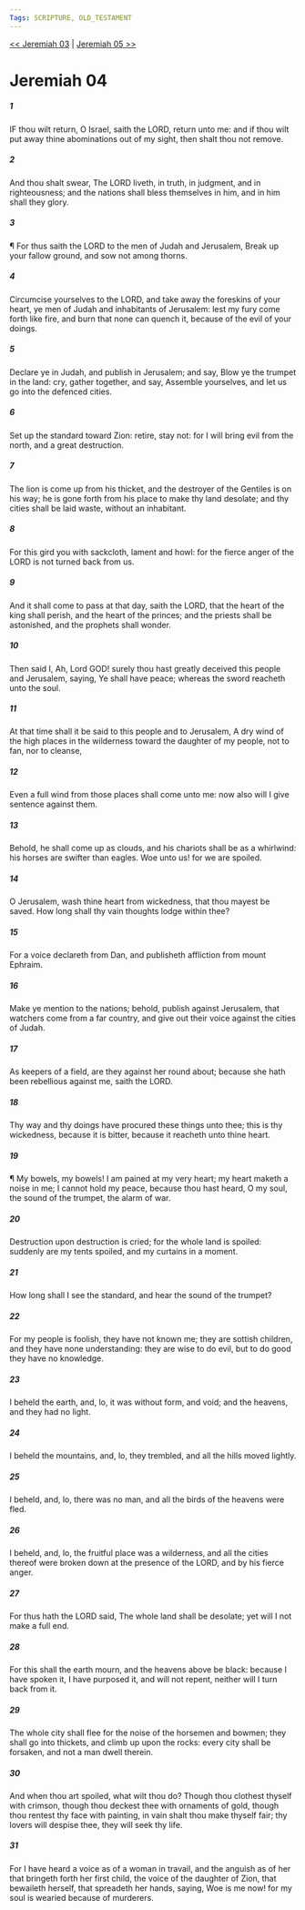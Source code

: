 ```yaml
---
Tags: SCRIPTURE, OLD_TESTAMENT
---
```


[<< Jeremiah 03](OLD_TESTAMENT/24_Jeremiah/Jeremiah_03.md) | [Jeremiah 05 >>](OLD_TESTAMENT/24_Jeremiah/Jeremiah_05.md)

# Jeremiah 04

##### 1

IF thou wilt return, O Israel, saith the LORD, return unto me: and if thou wilt put away thine abominations out of my sight, then shalt thou not remove.

##### 2

And thou shalt swear, The LORD liveth, in truth, in judgment, and in righteousness; and the nations shall bless themselves in him, and in him shall they glory.

##### 3

¶ For thus saith the LORD to the men of Judah and Jerusalem, Break up your fallow ground, and sow not among thorns.

##### 4

Circumcise yourselves to the LORD, and take away the foreskins of your heart, ye men of Judah and inhabitants of Jerusalem: lest my fury come forth like fire, and burn that none can quench it, because of the evil of your doings.

##### 5

Declare ye in Judah, and publish in Jerusalem; and say, Blow ye the trumpet in the land: cry, gather together, and say, Assemble yourselves, and let us go into the defenced cities.

##### 6

Set up the standard toward Zion: retire, stay not: for I will bring evil from the north, and a great destruction.

##### 7

The lion is come up from his thicket, and the destroyer of the Gentiles is on his way; he is gone forth from his place to make thy land desolate; and thy cities shall be laid waste, without an inhabitant.

##### 8

For this gird you with sackcloth, lament and howl: for the fierce anger of the LORD is not turned back from us.

##### 9

And it shall come to pass at that day, saith the LORD, that the heart of the king shall perish, and the heart of the princes; and the priests shall be astonished, and the prophets shall wonder.

##### 10

Then said I, Ah, Lord GOD! surely thou hast greatly deceived this people and Jerusalem, saying, Ye shall have peace; whereas the sword reacheth unto the soul.

##### 11

At that time shall it be said to this people and to Jerusalem, A dry wind of the high places in the wilderness toward the daughter of my people, not to fan, nor to cleanse,

##### 12

Even a full wind from those places shall come unto me: now also will I give sentence against them.

##### 13

Behold, he shall come up as clouds, and his chariots shall be as a whirlwind: his horses are swifter than eagles. Woe unto us! for we are spoiled.

##### 14

O Jerusalem, wash thine heart from wickedness, that thou mayest be saved. How long shall thy vain thoughts lodge within thee?

##### 15

For a voice declareth from Dan, and publisheth affliction from mount Ephraim.

##### 16

Make ye mention to the nations; behold, publish against Jerusalem, that watchers come from a far country, and give out their voice against the cities of Judah.

##### 17

As keepers of a field, are they against her round about; because she hath been rebellious against me, saith the LORD.

##### 18

Thy way and thy doings have procured these things unto thee; this is thy wickedness, because it is bitter, because it reacheth unto thine heart.

##### 19

¶ My bowels, my bowels! I am pained at my very heart; my heart maketh a noise in me; I cannot hold my peace, because thou hast heard, O my soul, the sound of the trumpet, the alarm of war.

##### 20

Destruction upon destruction is cried; for the whole land is spoiled: suddenly are my tents spoiled, and my curtains in a moment.

##### 21

How long shall I see the standard, and hear the sound of the trumpet?

##### 22

For my people is foolish, they have not known me; they are sottish children, and they have none understanding: they are wise to do evil, but to do good they have no knowledge.

##### 23

I beheld the earth, and, lo, it was without form, and void; and the heavens, and they had no light.

##### 24

I beheld the mountains, and, lo, they trembled, and all the hills moved lightly.

##### 25

I beheld, and, lo, there was no man, and all the birds of the heavens were fled.

##### 26

I beheld, and, lo, the fruitful place was a wilderness, and all the cities thereof were broken down at the presence of the LORD, and by his fierce anger.

##### 27

For thus hath the LORD said, The whole land shall be desolate; yet will I not make a full end.

##### 28

For this shall the earth mourn, and the heavens above be black: because I have spoken it, I have purposed it, and will not repent, neither will I turn back from it.

##### 29

The whole city shall flee for the noise of the horsemen and bowmen; they shall go into thickets, and climb up upon the rocks: every city shall be forsaken, and not a man dwell therein.

##### 30

And when thou art spoiled, what wilt thou do? Though thou clothest thyself with crimson, though thou deckest thee with ornaments of gold, though thou rentest thy face with painting, in vain shalt thou make thyself fair; thy lovers will despise thee, they will seek thy life.

##### 31

For I have heard a voice as of a woman in travail, and the anguish as of her that bringeth forth her first child, the voice of the daughter of Zion, that bewaileth herself, that spreadeth her hands, saying, Woe is me now! for my soul is wearied because of murderers.
